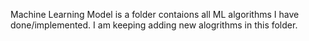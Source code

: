 Machine Learning Model is a folder contaions all ML algorithms I have done/implemented.
I am keeping adding new alogrithms in this folder.
